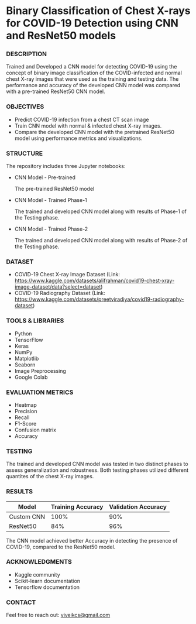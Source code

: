 # **Binary Classification of Chest X-rays for COVID-19 Detection using CNN and ResNet50 models**

### **DESCRIPTION**

Trained and Developed a CNN model for detecting COVID-19 using the concept of binary image classification of the COVID-infected and normal chest X-ray images that were used as the training and testing data. The performance and accuracy of the developed CNN model was compared with a pre-trained ResNet50 CNN model.

### **OBJECTIVES**

- Predict COVID-19 infection from a chest CT scan image
- Train CNN model with normal & infected chest X-ray images.
- Compare the developed CNN model with the pretrained ResNet50 model using performance metrics and visualizations.

### **STRUCTURE**

The repository includes three Jupyter notebooks:

- CNN Model - Pre-trained

  The pre-trained ResNet50 model
  
- CNN Model - Trained Phase-1

  The trained and developed CNN model along with results of Phase-1 of the Testing phase.

- CNN Model - Trained Phase-2

  The trained and developed CNN model along with results of Phase-2 of the Testing phase.

### **DATASET**

- COVID-19 Chest X-ray Image Dataset (Link: https://www.kaggle.com/datasets/alifrahman/covid19-chest-xray-image-dataset/data?select=dataset)
- COVID-19 Radiography Dataset (Link: https://www.kaggle.com/datasets/preetviradiya/covid19-radiography-dataset)

### **TOOLS & LIBRARIES**

- Python
- TensorFlow
- Keras
- NumPy
- Matplotlib
- Seaborn
- Image Preprocessing
- Google Colab

### **EVALUATION METRICS**

- Heatmap
- Precision
- Recall
- F1-Score
- Confusion matrix
- Accuracy

### **TESTING**

The trained and developed CNN model was tested in two distinct phases to assess generalization and robustness. Both testing phases utilized different quantites of the chest X-ray images.

### **RESULTS**

| Model      | Training Accuracy | Validation Accuracy |
| ---------- | ----------------- | ------------------- |  
| Custom CNN |        100%       |         90%         |
| ResNet50   |        84%        |         96%         |

The CNN model achieved better Accuracy in detecting the presence of COVID-19, compared to the ResNet50 model.

### **ACKNOWLEDGMENTS**

- Kaggle community
- Scikit-learn documentation
- Tensorflow documentation

### **CONTACT**

Feel free to reach out: viveikcs@gmail.com
